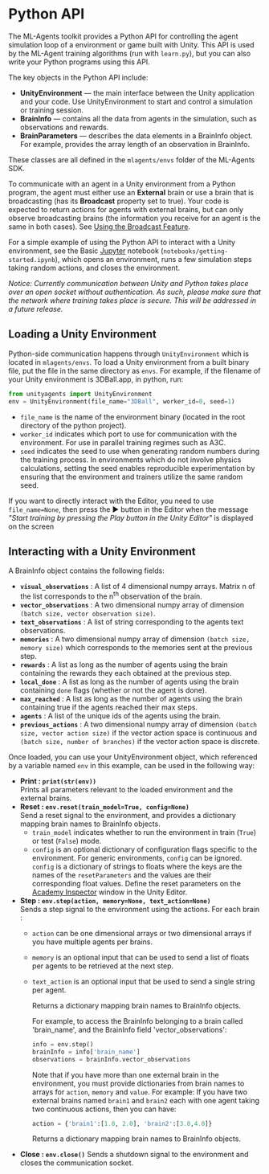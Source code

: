 # Python API

The ML-Agents toolkit provides a Python API for controlling the agent simulation
loop of a environment or game built with Unity. This API is used by the ML-Agent
training algorithms (run with `learn.py`), but you can also write your Python
programs using this API.

The key objects in the Python API include:

- **UnityEnvironment** — the main interface between the Unity application and
  your code. Use UnityEnvironment to start and control a simulation or training
  session.
- **BrainInfo** — contains all the data from agents in the simulation, such as
  observations and rewards.
- **BrainParameters** — describes the data elements in a BrainInfo object. For
  example, provides the array length of an observation in BrainInfo.

These classes are all defined in the `mlagents/envs` folder of the ML-Agents SDK.

To communicate with an agent in a Unity environment from a Python program, the
agent must either use an **External** brain or use a brain that is broadcasting
(has its **Broadcast** property set to true). Your code is expected to return
actions for agents with external brains, but can only observe broadcasting
brains (the information you receive for an agent is the same in both cases). See
[Using the Broadcast
Feature](Learning-Environment-Design-Brains.md#using-the-broadcast-feature).

For a simple example of using the Python API to interact with a Unity
environment, see the Basic [Jupyter](Background-Jupyter.md) notebook
(`notebooks/getting-started.ipynb`), which opens an environment, runs a few
simulation steps taking random actions, and closes the environment.

_Notice: Currently communication between Unity and Python takes place over an
open socket without authentication. As such, please make sure that the network
where training takes place is secure. This will be addressed in a future
release._

## Loading a Unity Environment

Python-side communication happens through `UnityEnvironment` which is located in
`mlagents/envs`. To load a Unity environment from a built binary file, put the
file in the same directory as `envs`. For example, if the filename of your Unity
environment is 3DBall.app, in python, run:

```python
from unityagents import UnityEnvironment
env = UnityEnvironment(file_name="3DBall", worker_id=0, seed=1)
```

- `file_name` is the name of the environment binary (located in the root
  directory of the python project).
- `worker_id` indicates which port to use for communication with the
  environment. For use in parallel training regimes such as A3C.
- `seed` indicates the seed to use when generating random numbers during the
  training process. In environments which do not involve physics calculations,
  setting the seed enables reproducible experimentation by ensuring that the
  environment and trainers utilize the same random seed.

If you want to directly interact with the Editor, you need to use
`file_name=None`, then press the :arrow_forward: button in the Editor when the
message _"Start training by pressing the Play button in the Unity Editor"_ is
displayed on the screen

## Interacting with a Unity Environment

A BrainInfo object contains the following fields:

- **`visual_observations`** : A list of 4 dimensional numpy arrays. Matrix n of
  the list corresponds to the n<sup>th</sup> observation of the brain. 
- **`vector_observations`** : A two dimensional numpy array of dimension `(batch
  size, vector observation size)`.
- **`text_observations`** : A list of string corresponding to the agents text
  observations.
- **`memories`** : A two dimensional numpy array of dimension `(batch size,
  memory size)` which corresponds to the memories sent at the previous step.
- **`rewards`** : A list as long as the number of agents using the brain
  containing the rewards they each obtained at the previous step. 
- **`local_done`** : A list as long as the number of agents using the brain
  containing  `done` flags (whether or not the agent is done). 
- **`max_reached`** : A list as long as the number of agents using the brain
  containing true if the agents reached their max steps.
- **`agents`** : A list of the unique ids of the agents using the brain.
- **`previous_actions`** : A two dimensional numpy array of dimension `(batch
  size, vector action size)` if the vector action space is continuous and
  `(batch size, number of branches)` if the vector action space is discrete.

Once loaded, you can use your UnityEnvironment object, which referenced by a
variable named `env` in this example, can be used in the following way:  

- **Print : `print(str(env))`**  
  Prints all parameters relevant to the loaded environment and the external
  brains.  
- **Reset : `env.reset(train_model=True, config=None)`**  
  Send a reset signal to the environment, and provides a dictionary mapping
  brain names to BrainInfo objects.  
  - `train_model` indicates whether to run the environment in train (`True`) or
    test (`False`) mode.
  - `config` is an optional dictionary of configuration flags specific to the
    environment. For generic environments, `config` can be ignored. `config` is
    a dictionary of strings to floats where the keys are the names of the
    `resetParameters` and the values are their corresponding float values.
    Define the reset parameters on the [Academy
    Inspector](Learning-Environment-Design-Academy.md#academy-properties) window
    in the Unity Editor.
- **Step : `env.step(action, memory=None, text_action=None)`**  
  Sends a step signal to the environment using the actions. For each brain :
  - `action` can be one dimensional arrays or two dimensional arrays if you have
    multiple agents per brains.
  - `memory` is an optional input that can be used to send a list of floats per
    agents to be retrieved at the next step.
  - `text_action` is an optional input that be used to send a single string per
    agent.

    Returns a dictionary mapping brain names to BrainInfo objects.

    For example, to access the BrainInfo belonging to a brain called
    'brain_name', and the BrainInfo field 'vector_observations':
    ```python
    info = env.step()
    brainInfo = info['brain_name']
    observations = brainInfo.vector_observations
    ```

    Note that if you have more than one external brain in the environment, you
    must provide dictionaries from brain names to arrays for `action`, `memory`
    and `value`. For example: If you have two external brains named `brain1` and
    `brain2` each with one agent taking two continuous actions, then you can
    have:
    ```python
    action = {'brain1':[1.0, 2.0], 'brain2':[3.0,4.0]}
    ```

    Returns a dictionary mapping brain names to BrainInfo objects.  
- **Close : `env.close()`**
  Sends a shutdown signal to the environment and closes the communication
  socket.
